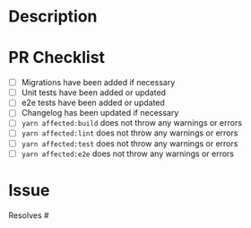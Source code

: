 # Description

# PR Checklist

- [ ] Migrations have been added if necessary
- [ ] Unit tests have been added or updated
- [ ] e2e tests have been added or updated
- [ ] Changelog has been updated if necessary
- [ ] `yarn affected:build` does not throw any warnings or errors
- [ ] `yarn affected:lint` does not throw any warnings or errors
- [ ] `yarn affected:test` does not throw any warnings or errors
- [ ] `yarn affected:e2e` does not throw any warnings or errors

# Issue

Resolves #

